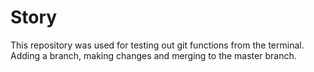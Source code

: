# Story

This repository was used for testing out git functions from the terminal. Adding a branch, making changes and merging to the master branch.
